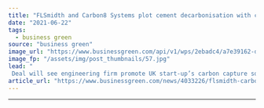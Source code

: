 ```yaml
---
title: "FLSmidth and Carbon8 Systems plot cement decarbonisation with commercial CCU partnership"
date: "2021-06-22"
tags: 
  - business green
source: "business green"
image_url: "https://www.businessgreen.com/api/v1/wps/2ebadc4/a7e39162-d588-48b2-b759-6b9afe66dcac/4/Carbon8-Systems-CO2ntainers-Blue-185x114.jpg"
image_fp: "/assets/img/post_thumbnails/57.jpg"
lead: "
 Deal will see engineering firm promote UK start-up’s carbon capture solution to to its global network ..."
article_url: "https://www.businessgreen.com/news/4033226/flsmidth-carbon8-systems-plot-cement-decarbonisation-commercial-ccu-partnership"
---
```


---
